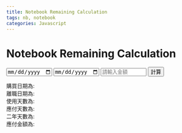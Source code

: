 ```yaml
---
title: Notebook Remaining Calculation
tags: nb, notebook
categories: Javascript
---
```



# Notebook Remaining Calculation

<p><input id="buy" style="width: 120px;" type="date" /> <input id="resign" style="width: 120px;" type="date" /> <input id="subsidy" style="width: 120px;" type="text" placeholder="請輸入金額" /> <button id="clickBtn" class="button">計算</button></p>
<div>
<p style="display: inline;">購買日期為:</p>
<p id="1" style="display: inline;"> </p>
<br />
<p style="display: inline;">離職日期為:</p>
<p id="2" style="display: inline;"> </p>
<br />
<p style="display: inline;">使用天數為:</p>
<p id="3" style="display: inline;"> </p>
<br />
<p style="display: inline;">應付天數為:</p>
<p id="4" style="display: inline;"> </p>
<br />
<p style="display: inline;">二年天數為:</p>
<p id="5" style="display: inline;"> </p>
<br />
<p style="display: inline;">應付金額為:</p>
<p id="6" style="display: inline;"> </p>
<p style="display: inline;"> </p>
<p style="display: inline;"> </p>
</div>
<script>// <![CDATA[
var click = document.getElementById("clickBtn");

function display(){
    var buy = document.getElementById("buy").value;
    var resign = document.getElementById("resign").value;
    var buyCul = new Date(buy);
    var resignCul = new Date(resign);
    var duringUsed = Math.abs(resignCul - buyCul) / (1000 * 3600 * 24);
    var duringDay = 730 - duringUsed;
    var subsidy = document.getElementById("subsidy").value;
    document.getElementById("1").innerHTML = buy;
    document.getElementById("2").innerHTML = resign;
    document.getElementById("3").innerHTML = duringUsed;
    document.getElementById("4").innerHTML = duringDay;
    document.getElementById("5").innerHTML = 730;
    document.getElementById("6").innerHTML = parseInt((duringDay / 730) * subsidy);
}

click.addEventListener("click", display);
// ]]></script>